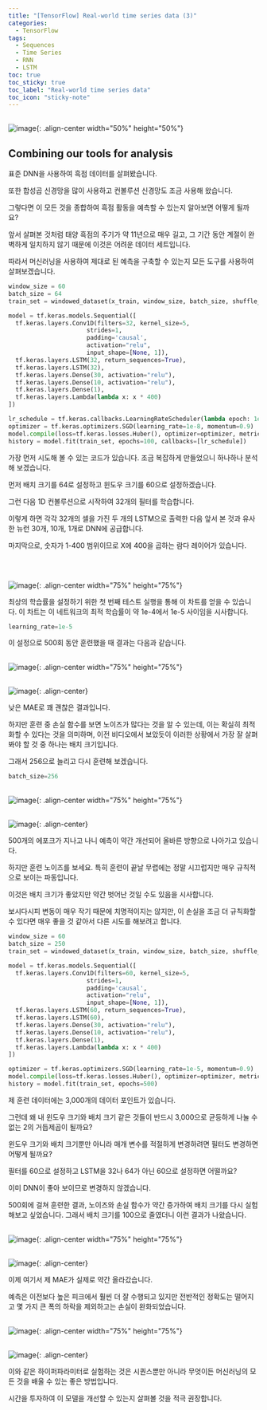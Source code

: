```yaml
---
title: "[TensorFlow] Real-world time series data (3)"
categories:
  - TensorFlow
tags:
  - Sequences
  - Time Series
  - RNN
  - LSTM
toc: true
toc_sticky: true
toc_label: "Real-world time series data"
toc_icon: "sticky-note"
---
```


<br>![image](https://github.com/leechanwoo-kor/leechanwoo-kor.github.io/assets/55765292/141bbde2-afa6-4d8c-ac8a-50c7d70e8757){: .align-center width="50%" height="50%"}<br>

## Combining our tools for analysis

표준 DNN을 사용하여 흑점 데이터를 살펴봤습니다.

또한 합성곱 신경망을 많이 사용하고 컨볼루션 신경망도 조금 사용해 왔습니다.

그렇다면 이 모든 것을 종합하여 흑점 활동을 예측할 수 있는지 알아보면 어떻게 될까요?

앞서 살펴본 것처럼 태양 흑점의 주기가 약 11년으로 매우 길고, 그 기간 동안 계절이 완벽하게 일치하지 않기 때문에 이것은 어려운 데이터 세트입니다.

따라서 머신러닝을 사용하여 제대로 된 예측을 구축할 수 있는지 모든 도구를 사용하여 살펴보겠습니다.

```python
window_size = 60
batch_size = 64
train_set = windowed_dataset(x_train, window_size, batch_size, shuffle_buffer_size)

model = tf.keras.models.Sequential([
  tf.keras.layers.Conv1D(filters=32, kernel_size=5,
                      strides=1,
                      padding='causal',
                      activation="relu",
                      input_shape=[None, 1]),
  tf.keras.layers.LSTM(32, return_sequences=True),
  tf.keras.layers.LSTM(32),
  tf.keras.layers.Dense(30, activation="relu"),
  tf.keras.layers.Dense(10, activation="relu"),
  tf.keras.layers.Dense(1),
  tf.keras.layers.Lambda(lambda x: x * 400)
])

lr_schedule = tf.keras.callbacks.LearningRateScheduler(lambda epoch: 1e-8 * 10**(epoch / 20))
optimizer = tf.keras.optimizers.SGD(learning_rate=1e-8, momentum=0.9)
model.compile(loss=tf.keras.losses.Huber(), optimizer=optimizer, metrics=["mae"])
history = model.fit(train_set, epochs=100, callbacks=[lr_schedule])
```

가장 먼저 시도해 볼 수 있는 코드가 있습니다. 조금 복잡하게 만들었으니 하나하나 분석해 보겠습니다.

먼저 배치 크기를 64로 설정하고 윈도우 크기를 60으로 설정하겠습니다.

그런 다음 1D 컨볼루션으로 시작하여 32개의 필터를 학습합니다.

이렇게 하면 각각 32개의 셀을 가진 두 개의 LSTM으로 출력한 다음 앞서 본 것과 유사한 뉴런 30개, 10개, 1개로 DNN에 공급합니다.

마지막으로, 숫자가 1-400 범위이므로 X에 400을 곱하는 람다 레이어가 있습니다.

<br>

<br>![image](https://github.com/leechanwoo-kor/leechanwoo-kor.github.io/assets/55765292/6b0e8377-ee2c-405b-8fba-1f3ecf8b9d2a){: .align-center width="75%" height="75%"}<br>

최상의 학습률을 설정하기 위한 첫 번째 테스트 실행을 통해 이 차트를 얻을 수 있습니다. 이 차트는 이 네트워크의 최적 학습률이 약 1e-4에서 1e-5 사이임을 시사합니다.

```python
learning_rate=1e-5
```

이 설정으로 500회 동안 훈련했을 때 결과는 다음과 같습니다.

<br>![image](https://github.com/leechanwoo-kor/leechanwoo-kor.github.io/assets/55765292/3202ef59-dfdd-4932-a861-ab0621b36f2c){: .align-center width="75%" height="75%"}<br>

<br>![image](https://github.com/leechanwoo-kor/leechanwoo-kor.github.io/assets/55765292/ea79354d-d8d7-4e9a-a08f-9ac4cc9373f0){: .align-center}<br>

낮은 MAE로 꽤 괜찮은 결과입니다.

하지만 훈련 중 손실 함수를 보면 노이즈가 많다는 것을 알 수 있는데, 이는 확실히 최적화할 수 있다는 것을 의미하며, 이전 비디오에서 보았듯이 이러한 상황에서 가장 잘 살펴봐야 할 것 중 하나는 배치 크기입니다.

그래서 256으로 늘리고 다시 훈련해 보겠습니다.

```python
batch_size=256
```

<br>![image](https://github.com/leechanwoo-kor/leechanwoo-kor.github.io/assets/55765292/6db51571-2b13-4137-b59e-f358294e95c4){: .align-center width="75%" height="75%"}<br>

<br>![image](https://github.com/leechanwoo-kor/leechanwoo-kor.github.io/assets/55765292/d4aa1ec1-e14d-48b6-a5a0-2942a010c770){: .align-center}<br>

500개의 에포크가 지나고 나니 예측이 약간 개선되어 올바른 방향으로 나아가고 있습니다.

하지만 훈련 노이즈를 보세요. 특히 훈련이 끝날 무렵에는 정말 시끄럽지만 매우 규칙적으로 보이는 파동입니다.

이것은 배치 크기가 좋았지만 약간 벗어난 것일 수도 있음을 시사합니다.

보시다시피 변동이 매우 작기 때문에 치명적이지는 않지만, 이 손실을 조금 더 규칙화할 수 있다면 매우 좋을 것 같아서 다른 시도를 해보려고 합니다.

```python
window_size = 60
batch_size = 250
train_set = windowed_dataset(x_train, window_size, batch_size, shuffle_buffer_size)

model = tf.keras.models.Sequential([
  tf.keras.layers.Conv1D(filters=60, kernel_size=5,
                      strides=1,
                      padding='causal',
                      activation="relu",
                      input_shape=[None, 1]),
  tf.keras.layers.LSTM(60, return_sequences=True),
  tf.keras.layers.LSTM(60),
  tf.keras.layers.Dense(30, activation="relu"),
  tf.keras.layers.Dense(10, activation="relu"),
  tf.keras.layers.Dense(1),
  tf.keras.layers.Lambda(lambda x: x * 400)
])

optimizer = tf.keras.optimizers.SGD(learning_rate=1e-5, momentum=0.9)
model.compile(loss=tf.keras.losses.Huber(), optimizer=optimizer, metrics=["mae"])
history = model.fit(train_set, epochs=500)
```

제 훈련 데이터에는 3,000개의 데이터 포인트가 있습니다.

그런데 왜 내 윈도우 크기와 배치 크기 같은 것들이 반드시 3,000으로 균등하게 나눌 수 없는 2의 거듭제곱이 될까요?

윈도우 크기와 배치 크기뿐만 아니라 매개 변수를 적절하게 변경하려면 필터도 변경하면 어떻게 될까요?

필터를 60으로 설정하고 LSTM을 32나 64가 아닌 60으로 설정하면 어떨까요?

이미 DNN이 좋아 보이므로 변경하지 않겠습니다.

500회에 걸쳐 훈련한 결과, 노이즈와 손실 함수가 약간 증가하여 배치 크기를 다시 실험해보고 싶었습니다. 그래서 배치 크기를 100으로 줄였더니 이런 결과가 나왔습니다.

<br>![image](https://github.com/leechanwoo-kor/leechanwoo-kor.github.io/assets/55765292/864cbb83-af6d-46a1-97ba-50c7345e50fd){: .align-center width="75%" height="75%"}<br>

<br>![image](https://github.com/leechanwoo-kor/leechanwoo-kor.github.io/assets/55765292/fb832451-bbec-4a00-bf41-bad491ca1eca){: .align-center}<br>

이제 여기서 제 MAE가 실제로 약간 올라갔습니다.

예측은 이전보다 높은 피크에서 훨씬 더 잘 수행되고 있지만 전반적인 정확도는 떨어지고 몇 가지 큰 폭의 하락을 제외하고는 손실이 완화되었습니다.

<br>![image](https://github.com/leechanwoo-kor/leechanwoo-kor.github.io/assets/55765292/0e04f5c8-810e-42c8-abd6-89ee7454804c){: .align-center width="75%" height="75%"}<br>

<br>![image](https://github.com/leechanwoo-kor/leechanwoo-kor.github.io/assets/55765292/4ff2aa04-1f93-4e3f-bcbc-e3de59a98a2a){: .align-center}<br>

이와 같은 하이퍼파라미터로 실험하는 것은 시퀀스뿐만 아니라 무엇이든 머신러닝의 모든 것을 배울 수 있는 좋은 방법입니다.

시간을 투자하여 이 모델을 개선할 수 있는지 살펴볼 것을 적극 권장합니다.